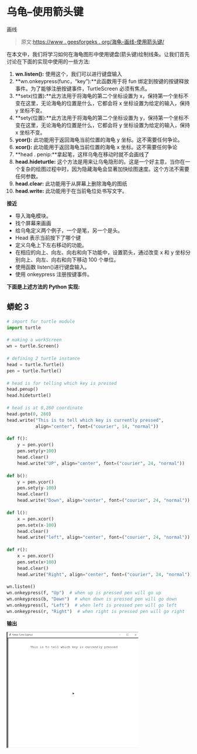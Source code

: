 # 乌龟–使用箭头键

画线

> 原文:[https://www . geesforgeks . org/海龟-画线-使用箭头键/](https://www.geeksforgeeks.org/turtle-draw-lines-using-arrow-keys/)

在本文中，我们将学习如何在海龟图形中使用键盘(箭头键)绘制线条。让我们首先讨论在下面的实现中使用的一些方法:

1.  **wn.listen():** 使用这个，我们可以进行键盘输入
2.  **wn.onkeypress(func，“key”):**此函数用于将 fun 绑定到按键的按键释放事件。为了能够注册按键事件，TurtleScreen 必须有焦点。
3.  **setx(位置):**此方法用于将海龟的第二个坐标设置为 x，保持第一个坐标不变在这里，无论海龟的位置是什么，它都会将 x 坐标设置为给定的输入，保持 y 坐标不变。
4.  **sety(位置):**此方法用于将海龟的第二个坐标设置为 y，保持第一个坐标不变在这里，无论海龟的位置是什么，它都会将 y 坐标设置为给定的输入，保持 x 坐标不变。
5.  **ycor():** 此功能用于返回海龟当前位置的海龟 y 坐标。这不需要任何争论。
6.  **xcor():** 此功能用于返回海龟当前位置的海龟 x 坐标。这不需要任何争论
7.  **head . penip:**拿起笔，这样乌龟在移动时就不会画线了
8.  **head.hideturtle:** 这个方法是用来让乌龟隐形的。这是一个好主意，当你在一个复杂的绘图过程中时，因为隐藏海龟会显著加快绘图速度。这个方法不需要任何参数。
9.  **head.clear:** 此功能用于从屏幕上删除海龟的图纸
10.  **head.write:** 此功能用于在当前龟位处书写文字。

**接近**

*   导入海龟模块。
*   找个屏幕来画画
*   给乌龟定义两个例子，一个是笔，另一个是头。
*   Head 表示当前按下了哪个键
*   定义乌龟上下左右移动的功能。
*   在相应的向上、向左、向右和向下功能中，设置箭头，通过改变 x 和 y 坐标分别向上、向左、向右和向下移动 100 个单位。
*   使用函数 listen()进行键盘输入。
*   使用 onkeypress 注册按键事件。

**下面是上述方法的 Python 实现:**

## 蟒蛇 3

```py
# import for turtle module
import turtle

# making a workScreen
wn = turtle.Screen()

# defining 2 turtle instance
head = turtle.Turtle()
pen = turtle.Turtle()

# head is for telling which key is pressed
head.penup()
head.hideturtle()

# head is at 0,260 coordinate
head.goto(0, 260)
head.write("This is to tell which key is currently pressed",
           align="center", font=("courier", 14, "normal"))

def f():
    y = pen.ycor()
    pen.sety(y+100)
    head.clear()
    head.write("UP", align="center", font=("courier", 24, "normal"))

def b():
    y = pen.ycor()
    pen.sety(y-100)
    head.clear()
    head.write("Down", align="center", font=("courier", 24, "normal"))

def l():
    x = pen.xcor()
    pen.setx(x-100)
    head.clear()
    head.write("left", align="center", font=("courier", 24, "normal"))

def r():
    x = pen.xcor()
    pen.setx(x+100)
    head.clear()
    head.write("Right", align="center", font=("courier", 24, "normal"))

wn.listen()
wn.onkeypress(f, "Up")  # when up is pressed pen will go up
wn.onkeypress(b, "Down")  # when down is pressed pen will go down
wn.onkeypress(l, "Left")  # when left is pressed pen will go left
wn.onkeypress(r, "Right")  # when right is pressed pen will go right
```

**输出**

![](img/2778932bae8fdffd960ffa85de490f9a.png)